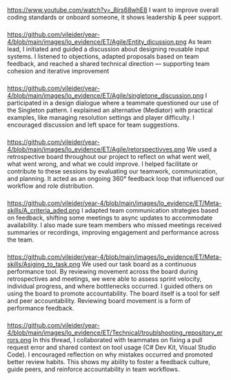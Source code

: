 https://www.youtube.com/watch?v=_8irs68whE8
I want to improve overall coding standards or onboard someone, it shows leadership & peer support.

###
https://github.com/vileider/year-4/blob/main/images/lo_evidence/ET/Agile/Entity_dicussion.png
As team lead, I initiated and guided a discussion about designing reusable input systems. I listened to objections, adapted proposals based on team feedback, and reached a shared technical direction — supporting team cohesion and iterative improvement

###
https://github.com/vileider/year-4/blob/main/images/lo_evidence/ET/Agile/singletone_discussion.png
I participated in a design dialogue where a teammate questioned our use of the Singleton pattern. I explained an alternative (Mediator) with practical examples, like managing resolution settings and player difficulty. I encouraged discussion and left space for team suggestions.

###
https://github.com/vileider/year-4/blob/main/images/lo_evidence/ET/Agile/retorspectivves.png
We used a retrospective board throughout our project to reflect on what went well, what went wrong, and what we could improve. I helped facilitate or contribute to these sessions by evaluating our teamwork, communication, and planning. It acted as an ongoing 360° feedback loop that influenced our workflow and role distribution.

###
https://github.com/vileider/year-4/blob/main/images/lo_evidence/ET/Meta-skills/A_criteria_aded.png
I adapted team communication strategies based on feedback, shifting some meetings to async updates to accommodate availability. I also made sure team members who missed meetings received summaries or recordings, improving engagement and performance across the team.

###
https://github.com/vileider/year-4/blob/main/images/lo_evidence/ET/Meta-skills/Asiging_to_task.png
We used our task board as a continuous performance tool. By reviewing movement across the board during retrospectives and meetings, we were able to assess sprint velocity, individual progress, and where bottlenecks occurred. I guided others on using the board to promote accountability.
The board itself is a tool for self and peer accountability. Reviewing board movement is a form of performance feedback.
###

https://github.com/vileider/year-4/blob/main/images/lo_evidence/ET/Technical/troublshooting_repository_errors.png
In this thread, I collaborated with teammates on fixing a pull request error and shared context on tool usage (C# Dev Kit, Visual Studio Code). I encouraged reflection on why mistakes occurred and promoted better review habits. This shows my ability to foster a feedback culture, guide peers, and reinforce accountability in team workflows.